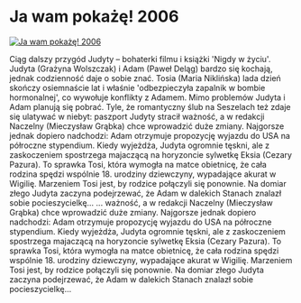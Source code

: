 Ja wam pokażę! 2006 
=============
[![Ja wam pokażę! 2006 ](http://vidos.pl/images/player.gif)](http://vidos.pl/ja-wam-pokaze-2006)

 Ciąg dalszy przygód Judyty – bohaterki filmu i książki 'Nigdy w życiu'. Judyta (Grażyna Wolszczak) i Adam (Paweł Deląg) bardzo się kochają, jednak codzienność daje o sobie znać. Tosia (Maria Niklińska) lada dzień skończy osiemnaście lat i właśnie 'odbezpieczyła zapalnik w bombie hormonalnej', co wywołuje konflikty z Adamem. Mimo problemów Judyta i Adam planują się pobrać. Tyle, że romantyczny ślub na Seszelach też zdaje się ulatywać w niebyt: paszport Judyty stracił ważność, a w redakcji Naczelny (Mieczysław Grąbka) chce wprowadzić duże zmiany. Najgorsze jednak dopiero nadchodzi: Adam otrzymuje propozycję wyjazdu do USA na półroczne stypendium. Kiedy wyjeżdża, Judyta ogromnie tęskni, ale z zaskoczeniem spostrzega majaczącą na horyzoncie sylwetkę Eksia (Cezary Pazura). To sprawka Tosi, która wymogła na matce obietnicę, że cała rodzina spędzi wspólnie 18. urodziny dziewczyny, wypadające akurat w Wigilię. Marzeniem Tosi jest, by rodzice połączyli się ponownie. Na domiar złego Judyta zaczyna podejrzewać, że Adam w dalekich Stanach znalazł sobie pocieszycielkę...   ... ważność, a w redakcji Naczelny (Mieczysław Grąbka) chce wprowadzić duże zmiany. Najgorsze jednak dopiero nadchodzi: Adam otrzymuje propozycję wyjazdu do USA na półroczne stypendium. Kiedy wyjeżdża, Judyta ogromnie tęskni, ale z zaskoczeniem spostrzega majaczącą na horyzoncie sylwetkę Eksia (Cezary Pazura). To sprawka Tosi, która wymogła na matce obietnicę, że cała rodzina spędzi wspólnie 18. urodziny dziewczyny, wypadające akurat w Wigilię. Marzeniem Tosi jest, by rodzice połączyli się ponownie. Na domiar złego Judyta zaczyna podejrzewać, że Adam w dalekich Stanach znalazł sobie pocieszycielkę...
